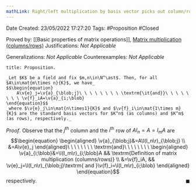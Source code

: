 ```yaml
---
mathLink: Right/left multiplication by basis vector picks out column/row
---
```


<div class="topSpace"></div>

Date Created: 23/05/2022 17:27:20
Tags: #Proposition #Closed

Proved by: [[Basic properties of matrix operations]], [Matrix multiplication (columns/rows)](Matrix%20multiplication%20(columns%20slash%20rows).md)
Justifications: _Not Applicable_

Generalizations: _Not Applicable_
Counterexamples: _Not Applicable_

``` ad-Proposition
title: Proposition.

_Let $K$ be a field and fix $m,n\in\N^\ast$. Then, for all $A\in\mat{m\times n}{K}$, we have_
$$\begin{equation}
    A\v{e}_j=\v{a}_{\blob;j}\ \ \ \ \ \ \ \ \textrm{\it{and}}\ \ \ \ \ \ \ \ \v{f}_iA=\v{a}_{i;\blob}
\end{equation}$$
_where $\v{e}_j\in\mat{n\times1}{K}$ and $\v{f}_i\in\mat{1\times m}{K}$ are the standard basis vectors for $K^n$ (as columns) and $K^m$ (as rows), respectively._

```

_Proof_. Observe that the $j^\textrm{th}$ column and the $i^\textrm{th}$ row of $AI_n=A=I_mA$ are
$$\begin{equation}
    \begin{aligned}
        \v{a}_{\blob;j}&=A\l(I_n\r)_{\blob;j} \\
        &=A\v{e}_j
    \end{aligned}\ \ \ \ \ \ \ \ \textrm{and}\ \ \ \ \ \ \ \ 
    \begin{aligned}
        \v{a}_{i;\blob}&=\l(I_m\r)_{i;\blob}A && \textrm{Definition of matrix multiplication (columns/rows)} \\
        &=\v{f}_iA, && \v{e}_j=\l(I_n\r)_{\blob;j}\textrm{ and }\v{f}_i=\l(I_m\r)_{i;\blob}
    \end{aligned}
\end{equation}$$
respectively.<span style="float:right;">$\blacksquare$</span>
